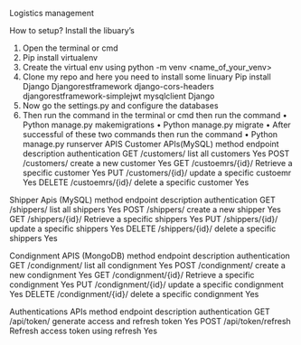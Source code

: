 Logistics management

How to setup?
Install the libuary’s 
1.	Open the terminal or cmd
2.	Pip install virtualenv
3.	Create the virtual env using  python -m venv <name_of_your_venv>
4.	Clone my repo and here you need to install some linuary
Pip install Django Djangorestframework  django-cors-headers djangorestframework-simplejwt mysqlclient Django
5.	Now go the settings.py and configure the databases
6.	Then run the command in the terminal or cmd then run the command 
•	Python manage.py makemigrations
•	Python manage.py migrate
•	After successful of these two commands then run the command
•	Python manage.py runserver
APIS
Customer APIs(MySQL)
method              endpoint                 description                 authentication
GET             /customers/                list all customers                Yes
POST            /customers/                create a new customer             Yes
GET             /custoemrs/{id}/       Retrieve a specific customer          Yes
PUT             /customers/{id}/       update a specific custoemr            Yes
DELETE          /custoemrs/{id}/       delete a specific customer            Yes

Shipper Apis (MySQL)
method              endpoint                 description                 authentication
GET             /shippers/                list all shippers                  Yes
POST            /shippers/                create a new shipper               Yes
GET             /shippers/{id}/       Retrieve a specific shippers           Yes
PUT             /shippers/{id}/       update a specific shippers             Yes
DELETE          /shippers/{id}/       delete a specific shippers             Yes

Condignment APIS (MongoDB)
method              endpoint                 description                 authentication
GET             /condignment/                list all condignment            Yes
POST            /condignment/                create a new condignment        Yes
GET             /condignment/{id}/       Retrieve a specific condignment     Yes
PUT             /condignment/{id}/       update a specific condignment       Yes
DELETE          /condignment/{id}/       delete a specific condignment       Yes

Authentications APIs
method              endpoint                 description                 authentication
GET             /api/token/         generate access and refresh token        Yes
POST            /api/token/refresh  Refresh access token using refresh       Yes
